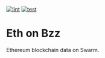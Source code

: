 [![lint](https://github.com/ethersphere/eth-on-bzz/actions/workflows/lint.yml/badge.svg?branch=main)](https://github.com/ethersphere/eth-on-bzz/actions/workflows/lint.yml)
[![test](https://github.com/ethersphere/eth-on-bzz/actions/workflows/test.yml/badge.svg?branch=main)](https://github.com/ethersphere/eth-on-bzz/actions/workflows/test.yml)

# Eth on Bzz
Ethereum blockchain data on Swarm.
